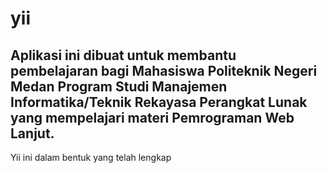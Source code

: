 # yii
## Aplikasi ini dibuat untuk membantu pembelajaran bagi Mahasiswa Politeknik Negeri Medan Program Studi Manajemen Informatika/Teknik Rekayasa Perangkat Lunak yang mempelajari materi Pemrograman Web Lanjut.
Yii ini dalam bentuk yang telah lengkap
